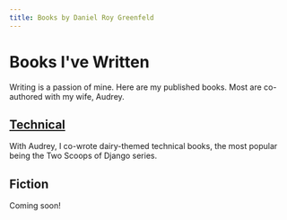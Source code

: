 ```yaml
---
title: Books by Daniel Roy Greenfeld
---
```


# Books I've Written

Writing is a passion of mine. Here are my published books. Most are
co-authored with my wife, Audrey.

## [Technical](/books/tech)

With Audrey, I co-wrote dairy-themed technical books, the most popular being the Two Scoops of Django series.

## Fiction

Coming soon!